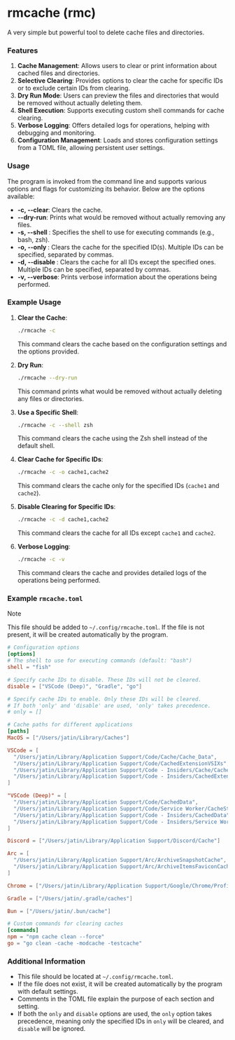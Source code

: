 # rmcache (rmc)

A very simple but powerful tool to delete cache files and directories.

### Features
1. **Cache Management**: Allows users to clear or print information about cached files and directories.
2. **Selective Clearing**: Provides options to clear the cache for specific IDs or to exclude certain IDs from clearing.
3. **Dry Run Mode**: Users can preview the files and directories that would be removed without actually deleting them.
4. **Shell Execution**: Supports executing custom shell commands for cache clearing.
5. **Verbose Logging**: Offers detailed logs for operations, helping with debugging and monitoring.
6. **Configuration Management**: Loads and stores configuration settings from a TOML file, allowing persistent user settings.

### Usage
The program is invoked from the command line and supports various options and flags for customizing its behavior. Below are the options available:

- **-c, --clear**: Clears the cache.
- **--dry-run**: Prints what would be removed without actually removing any files.
- **-s, --shell <SHELL>**: Specifies the shell to use for executing commands (e.g., bash, zsh).
- **-o, --only <ID>**: Clears the cache for the specified ID(s). Multiple IDs can be specified, separated by commas.
- **-d, --disable <ID>**: Clears the cache for all IDs except the specified ones. Multiple IDs can be specified, separated by commas.
- **-v, --verbose**: Prints verbose information about the operations being performed.

### Example Usage
1. **Clear the Cache**:
    ```bash
    ./rmcache -c
    ```
    This command clears the cache based on the configuration settings and the options provided.

2. **Dry Run**:
    ```bash
    ./rmcache --dry-run
    ```
    This command prints what would be removed without actually deleting any files or directories.

3. **Use a Specific Shell**:
    ```bash
    ./rmcache -c --shell zsh
    ```
    This command clears the cache using the Zsh shell instead of the default shell.

4. **Clear Cache for Specific IDs**:
    ```bash
    ./rmcache -c -o cache1,cache2
    ```
    This command clears the cache only for the specified IDs (`cache1` and `cache2`).

5. **Disable Clearing for Specific IDs**:
    ```bash
    ./rmcache -c -d cache1,cache2
    ```
    This command clears the cache for all IDs except `cache1` and `cache2`.

6. **Verbose Logging**:
    ```bash
    ./rmcache -c -v
    ```
    This command clears the cache and provides detailed logs of the operations being performed.

### Example `rmcache.toml`

> [!NOTE]
> This file should be added to `~/.config/rmcache.toml`. If the file is not present, it will be created automatically by the program.

```toml
# Configuration options
[options]
# The shell to use for executing commands (default: "bash")
shell = "fish"

# Specify cache IDs to disable. These IDs will not be cleared.
disable = ["VSCode (Deep)", "Gradle", "go"]

# Specify cache IDs to enable. Only these IDs will be cleared.
# If both 'only' and 'disable' are used, 'only' takes precedence.
# only = []

# Cache paths for different applications
[paths]
MacOS = ["/Users/jatin/Library/Caches"]

VSCode = [
  "/Users/jatin/Library/Application Support/Code/Cache/Cache_Data",
  "/Users/jatin/Library/Application Support/Code/CachedExtensionVSIXs",
  "/Users/jatin/Library/Application Support/Code - Insiders/Cache/Cache_Data",
  "/Users/jatin/Library/Application Support/Code - Insiders/CachedExtensionVSIXs"
]

"VSCode (Deep)" = [
  "/Users/jatin/Library/Application Support/Code/CachedData",
  "/Users/jatin/Library/Application Support/Code/Service Worker/CacheStorage",
  "/Users/jatin/Library/Application Support/Code - Insiders/CachedData",
  "/Users/jatin/Library/Application Support/Code - Insiders/Service Worker/CacheStorage"
]

Discord = ["/Users/jatin/Library/Application Support/Discord/Cache"]

Arc = [
  "/Users/jatin/Library/Application Support/Arc/ArchiveSnapshotCache",
  "/Users/jatin/Library/Application Support/Arc/ArchiveItemsFaviconCache"
]

Chrome = ["/Users/jatin/Library/Application Support/Google/Chrome/Profile 1/Service Worker/CacheStorage"]

Gradle = ["/Users/jatin/.gradle/caches"]

Bun = ["/Users/jatin/.bun/cache"]

# Custom commands for clearing caches
[commands]
npm = "npm cache clean --force"
go = "go clean -cache -modcache -testcache"
```

### Additional Information
- This file should be located at `~/.config/rmcache.toml`.
- If the file does not exist, it will be created automatically by the program with default settings.
- Comments in the TOML file explain the purpose of each section and setting.
- If both the `only` and `disable` options are used, the `only` option takes precedence, meaning only the specified IDs in `only` will be cleared, and `disable` will be ignored.
